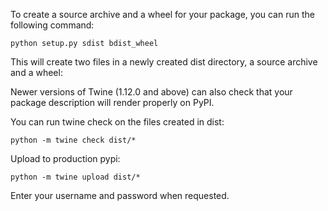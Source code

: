 To create a source archive and a wheel for your package, you can run the following command:

```
python setup.py sdist bdist_wheel
```

This will create two files in a newly created dist directory, a source archive and a wheel:

Newer versions of Twine (1.12.0 and above) can also check that your package description will render properly on PyPI.

You can run twine check on the files created in dist:

```
python -m twine check dist/*
```

Upload to production pypi:

```
python -m twine upload dist/*
```

Enter your username and password when requested.